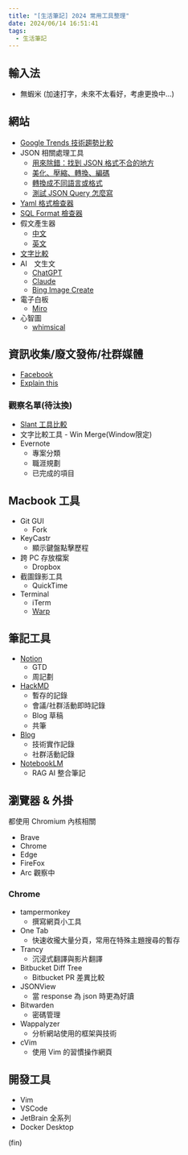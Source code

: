 ```yaml
---
title: "[生活筆記] 2024 常用工具整理"
date: 2024/06/14 16:51:41
tags:
  - 生活筆記
---
```


## 輸入法

- 無蝦米 (加速打字，未來不太看好，考慮更換中…)

## 網站

- [Google Trends 技術趨勢比較](https://trends.google.com/trends/)
- JSON 相關處理工具
  - [用來除錯：找到 JSON 格式不合的地方](https://jsonformatter.curiousconcept.com/)
  - [美化、壓縮、轉換、編碼](https://jsonformatter.org/)
  - [轉換成不同語言或格式](https://json2csharp.com/)
  - [測試 JSON Query 怎麼寫](https://www.jsonquerytool.com/)
- [Yaml 格式檢查器](https://www.yamllint.com/)
- [SQL Format 檢查器](https://sqlformat.org/)
- 假文產生器
  - [中文](http://www.richyli.com/tool/loremipsum/)
  - [英文](https://www.lipsum.com/feed/html)
- [文字比較](https://comparetext.io/)
- AI　文生文
  - [ChatGPT](https://chat.openai.com/)
  - [Claude](https://claude.ai/)
  - [Bing Image Create](https://www.bing.com/images/create)
- 電子白板
  - [Miro](https://miro.com/)
- 心智圖
  - [whimsical](https://whimsical.com/)

## 資訊收集/廢文發佈/社群媒體

- [Facebook](https://zh-tw.facebook.com/)
- [Explain this](https://www.explainthis.io/zh-hant)

### 觀察名單(待汰換)

- [Slant 工具比較](https://www.slant.co/)
- 文字比較工具 - Win Merge(Window限定)
- Evernote
  - 專案分類
  - 職涯規劃
  - 已完成的項目

## Macbook 工具

- Git GUI
  - Fork
- KeyCastr
  - 顯示鍵盤點擊歷程
- 跨 PC 存放檔案
  - Dropbox
- 截圖錄影工具
  - QuickTime
- Terminal
  - iTerm
  - [Warp](https://www.warp.dev/)

## 筆記工具

- [Notion](https://www.notion.so/)
  - GTD
  - 周記劃
- [HackMD](https://hackmd.io/)
  - 暫存的記錄
  - 會議/社群活動即時記錄
  - Blog 草稿
  - 共筆
- [Blog](https://marsen.me)
  - 技術實作記錄
  - 社群活動記錄
- [NotebookLM](https://notebooklm.google.com/)
  - RAG AI 整合筆記

## 瀏覽器 & 外掛

都使用 Chromium 內核相關

- Brave
- Chrome
- Edge
- FireFox
- Arc 觀察中

### Chrome

- tampermonkey
  - 撰寫網頁小工具
- One Tab
  - 快速收攏大量分頁，常用在特殊主題搜尋的暫存
- Trancy
  - 沉浸式翻譯與影片翻譯
- Bitbucket Diff Tree
  - Bitbucket PR 差異比較
- JSONView
  - 當 response 為 json 時更為好讀
- Bitwarden
  - 密碼管理
- Wappalyzer
  - 分析網站使用的框架與技術
- cVim
  - 使用 Vim 的習慣操作網頁

## 開發工具

- Vim
- VSCode
- JetBrain 全系列
- Docker Desktop

(fin)
